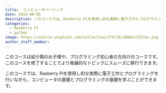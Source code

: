 ```yaml
---
title:  コンピュータベーシック
date: 2019-08-05
description: このコースでは、Rasberry Piを使用し的な実際に電子工作とプログラミングを行いながら、コンピュータの基礎とプログラミングの基礎を学ぶことができます。
categories:
  - Rasberry Pi
  - python
image: https://source.unsplash.com/collection/375719/2000x1322?a=.png
author_staff_member: 
---
```


このコースは幼少期のお子様や、プログラミング初心者の方向けのコースです。このコースを修了することでより発展的なトピックにスムーズに移行できます。

このコースでは、Rasberry Piを使用し的な実際に電子工作とプログラミングを行いながら、コンピュータの基礎とプログラミングの基礎を学ぶことができます。
